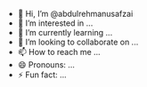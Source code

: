 - 👋 Hi, I’m @abdulrehmanusafzai
- 👀 I’m interested in ...
- 🌱 I’m currently learning ...
- 💞️ I’m looking to collaborate on ...
- 📫 How to reach me ...
- 😄 Pronouns: ...
- ⚡ Fun fact: ...

<!---
abdulrehmanusafzai/abdulrehmanusafzai is a ✨ special ✨ repository because its `README.md` (this file) appears on your GitHub profile.
You can click the Preview link to take a look at your changes.
--->
